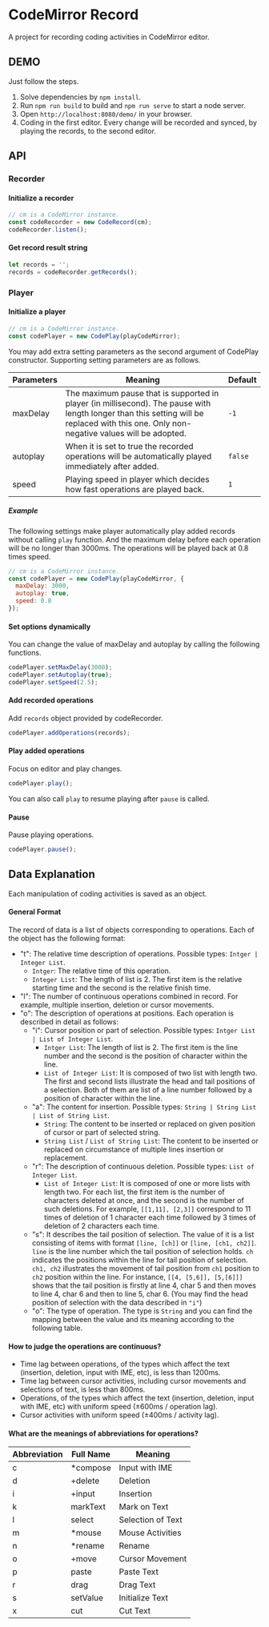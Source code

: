 # CodeMirror Record

A project for recording coding activities in CodeMirror editor.

## DEMO

Just follow the steps.

1. Solve dependencies by `npm install`.
2. Run `npm run build` to build and `npm run serve` to start a node server.
3. Open `http://localhost:8080/demo/` in your browser.
4. Coding in the first editor. Every change will be recorded and synced, by playing the records, to the second editor.

## API

### Recorder

#### Initialize a recorder

```javascript
// cm is a CodeMirror instance.
const codeRecorder = new CodeRecord(cm);
codeRecorder.listen();
```

#### Get record result string

```js
let records = '';
records = codeRecorder.getRecords();
```

### Player

#### Initialize a player

```javascript
// cm is a CodeMirror instance.
const codePlayer = new CodePlay(playCodeMirror);
```

You may add extra setting parameters as the second argument of CodePlay constructor. Supporting setting parameters are as follows.

| Parameters | Meaning | Default |
| --- | --- | --- |
| maxDelay | The maximum pause that is supported in player (in millisecond). The pause with length longer than this setting will be replaced with this one. Only non-negative values will be adopted. | `-1` |
| autoplay | When it is set to true the recorded operations will be automatically played immediately after added. | `false` |
| speed | Playing speed in player which decides how fast operations are played back. | `1` |

##### Example

The following settings make player automatically play added records without calling `play` function. And the maximum delay before each operation will be no longer than 3000ms. The operations will be played back at 0.8 times speed.

```javascript
// cm is a CodeMirror instance.
const codePlayer = new CodePlay(playCodeMirror, {
  maxDelay: 3000,
  autoplay: true,
  speed: 0.8
});
```

#### Set options dynamically

You can change the value of maxDelay and autoplay by calling the following functions.

```javascript
codePlayer.setMaxDelay(3000);
codePlayer.setAutoplay(true);
codePlayer.setSpeed(2.5);
```

#### Add recorded operations

Add `records` object provided by codeRecorder.

```javascript
codePlayer.addOperations(records);
```


#### Play added operations

Focus on editor and play changes.

```javascript
codePlayer.play();
```

You can also call `play` to resume playing after `pause` is called.

#### Pause

Pause playing operations.

```javascript
codePlayer.pause();
```

## Data Explanation

Each manipulation of coding activities is saved as an object.

#### General Format

The record of data is a list of objects corresponding to operations. Each of the object has the following format:

- "t": The relative time description of operations. Possible types: `Intger | Integer List`.
  - `Intger`: The relative time of this operation.
  - `Integer List`: The length of list is 2. The first item is the relative starting time and the second is the relative finish time.
- "l": The number of continuous operations combined in record. For example, multiple insertion, deletion or cursor movements.
- "o": The description of operations at positions. Each operation is described in detail as follows:
  - "i": Cursor position or part of selection. Possible types: `Intger List | List of Integer List`.
    - `Intger List`: The length of list is 2. The first item is the line number and the second is the position of character within the line.
    - `List of Integer List`: It is composed of two list with length two. The first and second lists illustrate the head and tail positions of a selection. Both of them are list of a line number followed by a position of character within the line.
  - "a": The content for insertion. Possible types: `String | String List | List of String List`.
    - `String`: The content to be inserted or replaced on given position of cursor or part of selected string.
    - `String List` / `List of String List`: The content to be inserted or replaced on circumstance of multiple lines insertion or replacement.
  - "r": The description of continuous deletion. Possible types: `List of Integer List`.
    - `List of Integer List`: It is composed of one or more lists with length two. For each list, the first item is the number of characters deleted at once, and the second is the number of such deletions. For example, `[[1,11], [2,3]]` correspond to 11 times of deletion of 1 character each time followed by 3 times of deletion of 2 characters each time.
  - "s": It describes the tail position of selection. The value of it is a list consisting of items with format `[line, [ch]]` or `[line, [ch1, ch2]]`. `line` is the line number which the tail position of selection holds. `ch` indicates the positions within the line for tail position of selection. `ch1, ch2` illustrates the movement of tail position from `ch1` position to `ch2` position within the line. For instance, `[[4, [5,6]], [5,[6]]]` shows that the tail position is firstly at line 4, char 5 and then moves to line 4, char 6 and then to line 5, char 6. (You may find the head position of selection with the data described in `"i"`)
  - "o": The type of operation. The type is `String` and you can find the mapping between the value and its meaning according to the following table.

#### How to judge the operations are continuous?

- Time lag between operations, of the types which affect the text (insertion, deletion, input with IME, etc), is less than 1200ms.
- Time lag between cursor activities, including cursor movements and selections of
text, is less than 800ms.
- Operations, of the types which affect the text (insertion, deletion, input with IME, etc) with uniform speed (±600ms / operation lag).
- Cursor activities with uniform speed (±400ms / activity lag).

#### What are the meanings of abbreviations for operations?

| Abbreviation | Full Name | Meaning |
| --- | --- | --- |
| c | *compose | Input with IME |
| d | +delete | Deletion |
| i | +input | Insertion |
| k | markText | Mark on Text |
| l | select | Selection of Text |
| m | *mouse | Mouse Activities |
| n | *rename | Rename |
| o | +move | Cursor Movement |
| p | paste | Paste Text |
| r | drag | Drag Text |
| s | setValue | Initialize Text |
| x | cut | Cut Text |
